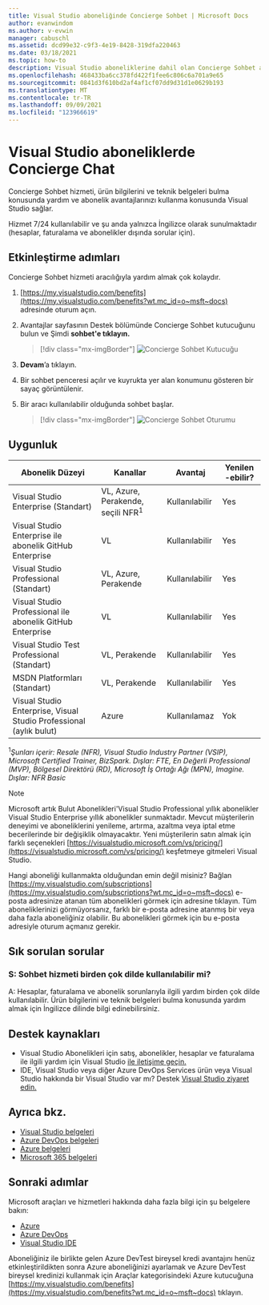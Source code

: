 ```yaml
---
title: Visual Studio aboneliğinde Concierge Sohbet | Microsoft Docs
author: evanwindom
ms.author: v-evwin
manager: cabuschl
ms.assetid: dcd99e32-c9f3-4e19-8428-319dfa220463
ms.date: 03/18/2021
ms.topic: how-to
description: Visual Studio aboneliklerine dahil olan Concierge Sohbet avantajı hakkında bilgi edinin.
ms.openlocfilehash: 468433ba6cc378fd422f1fee6c806c6a701a9e65
ms.sourcegitcommit: 0841d3f610bd2af4af1cf07dd9d31d1e0629b193
ms.translationtype: MT
ms.contentlocale: tr-TR
ms.lasthandoff: 09/09/2021
ms.locfileid: "123966619"
---
```

# <a name="concierge-chat-in-visual-studio-subscriptions"></a>Visual Studio aboneliklerde Concierge Chat
Concierge Sohbet hizmeti, ürün bilgilerini ve teknik belgeleri bulma konusunda yardım ve abonelik avantajlarınızı kullanma konusunda Visual Studio sağlar.

Hizmet 7/24 kullanılabilir ve şu anda yalnızca İngilizce olarak sunulmaktadır (hesaplar, faturalama ve abonelikler dışında sorular için).

## <a name="activation-steps"></a>Etkinleştirme adımları
Concierge Sohbet hizmeti aracılığıyla yardım almak çok kolaydır.
1. [https://my.visualstudio.com/benefits](https://my.visualstudio.com/benefits?wt.mc_id=o~msft~docs) adresinde oturum açın.

2. Avantajlar sayfasının Destek bölümünde Concierge Sohbet kutucuğunu bulun ve Şimdi **sohbet'e tıklayın.**
    > [!div class="mx-imgBorder"]
    > ![Concierge Sohbet Kutucuğu](_img/vs-concierge-chat/vs-concierge-chat-tile.png "Yeni bir sohbet oturumu başlatmak için 'Şimdi sohbet'e tıklayın.")

3. **Devam**’a tıklayın.

4. Bir sohbet penceresi açılır ve kuyrukta yer alan konumunu gösteren bir sayaç görüntülenir.

5. Bir aracı kullanılabilir olduğunda sohbet başlar.
    > [!div class="mx-imgBorder"]
    > ![Concierge Sohbet Oturumu](_img/vs-concierge-chat/vs-concierge-chat-session.png "Sohbet oturumu penceresinde bir aracı oturuma ne zaman katılır? gösterilir.")

## <a name="eligibility"></a>Uygunluk
| Abonelik Düzeyi                                                 |     Kanallar                                            | Avantaj                                                          | Yenilen -ebilir?    |
|--------------------------------------------------------------------|---------------------------------------------------------|------------------------------------------------------------------|---------------|
| Visual Studio Enterprise (Standart)   | VL, Azure, Perakende, seçili NFR<sup>1</sup> | Kullanılabilir       |  Yes          |
| Visual Studio Enterprise ile abonelik GitHub Enterprise | VL| Kullanılabilir       |  Yes          |
| Visual Studio Professional (Standart) | VL, Azure, Perakende                                       | Kullanılabilir                                                            |  Yes          |
| Visual Studio Professional ile abonelik GitHub Enterprise | VL | Kullanılabilir                                                            |  Yes          |
| Visual Studio Test Professional (Standart)                         | VL, Perakende                                              | Kullanılabilir                                             |  Yes          |
| MSDN Platformları (Standart)                                          | VL, Perakende                                              | Kullanılabilir                                              |  Yes          |
| Visual Studio Enterprise, Visual Studio Professional (aylık bulut) | Azure | Kullanılamaz | Yok |

<sup>1</sup>*Şunları içerir: Resale (NFR), Visual Studio Industry Partner (VSIP), Microsoft Certified Trainer, BizSpark.  Dışlar: FTE, En Değerli Professional (MVP), Bölgesel Direktörü (RD), Microsoft İş Ortağı Ağı (MPN), Imagine.  Dışlar: NFR Basic*  

> [!NOTE]
> Microsoft artık Bulut Abonelikleri'Visual Studio Professional yıllık abonelikler Visual Studio Enterprise yıllık abonelikler sunmaktadır. Mevcut müşterilerin deneyimi ve aboneliklerini yenileme, artırma, azaltma veya iptal etme becerilerinde bir değişiklik olmayacaktır. Yeni müşterilerin satın almak için farklı seçenekleri [https://visualstudio.microsoft.com/vs/pricing/](https://visualstudio.microsoft.com/vs/pricing/) keşfetmeye gitmeleri Visual Studio.

Hangi aboneliği kullanmakta olduğundan emin değil misiniz?  Bağlan [https://my.visualstudio.com/subscriptions](https://my.visualstudio.com/subscriptions?wt.mc_id=o~msft~docs) e-posta adresinize atanan tüm abonelikleri görmek için adresine tıklayın. Tüm aboneliklerinizi görmüyorsanız, farklı bir e-posta adresine atanmış bir veya daha fazla aboneliğiniz olabilir.  Bu abonelikleri görmek için bu e-posta adresiyle oturum açmanız gerekir.

## <a name="frequently-asked-questions"></a>Sık sorulan sorular
### <a name="q--is-the-chat-service-available-in-multiple-languages"></a>S: Sohbet hizmeti birden çok dilde kullanılabilir mi?
   A: Hesaplar, faturalama ve abonelik sorunlarıyla ilgili yardım birden çok dilde kullanılabilir.  Ürün bilgilerini ve teknik belgeleri bulma konusunda yardım almak için İngilizce dilinde bilgi edinebilirsiniz.

## <a name="support-resources"></a>Destek kaynakları
- Visual Studio Abonelikleri için satış, abonelikler, hesaplar ve faturalama ile ilgili yardım için Visual Studio [ile iletişime geçin.](https://my.visualstudio.com/gethelp)
- IDE, Visual Studio veya diğer Azure DevOps Services ürün veya Visual Studio hakkında bir Visual Studio var mı?  Destek [Visual Studio ziyaret edin.](https://visualstudio.microsoft.com/support/)

## <a name="see-also"></a>Ayrıca bkz.
- [Visual Studio belgeleri](/visualstudio/)
- [Azure DevOps belgeleri](/azure/devops/)
- [Azure belgeleri](/azure/)
- [Microsoft 365 belgeleri](/microsoft-365/)

## <a name="next-steps"></a>Sonraki adımlar
Microsoft araçları ve hizmetleri hakkında daha fazla bilgi için şu belgelere bakın:
- [Azure](/azure/)
- [Azure DevOps](/azure/devops/)
- [Visual Studio IDE](/visualstudio/)

Aboneliğiniz ile birlikte gelen Azure DevTest bireysel kredi avantajını henüz etkinleştirildikten sonra Azure aboneliğinizi ayarlamak ve Azure DevTest bireysel kredinizi kullanmak için Araçlar kategorisindeki Azure kutucuğuna [https://my.visualstudio.com/benefits](https://my.visualstudio.com/benefits?wt.mc_id=o~msft~docs) tıklayın.